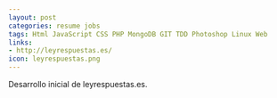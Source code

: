 ```yaml
---
layout: post
categories: resume jobs
tags: Html JavaScript CSS PHP MongoDB GIT TDD Photoshop Linux Web
links:
- http://leyrespuestas.es/
icon: leyrespuestas.png
---
```


Desarrollo inicial de leyrespuestas.es.
